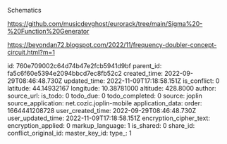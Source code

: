 Schematics

https://github.com/musicdevghost/eurorack/tree/main/Sigma%20-%20Function%20Generator

https://beyondan72.blogspot.com/2022/11/frequency-doubler-concept-circuit.html?m=1




id: 760e709002c64d74b47e2fcb5941d9bf
parent_id: fa5c6f60e5394e2094bbcd7ec8fb52c2
created_time: 2022-09-29T08:46:48.730Z
updated_time: 2022-11-09T17:18:58.151Z
is_conflict: 0
latitude: 44.14932167
longitude: 10.38781000
altitude: 428.8000
author: 
source_url: 
is_todo: 0
todo_due: 0
todo_completed: 0
source: joplin
source_application: net.cozic.joplin-mobile
application_data: 
order: 1664441208728
user_created_time: 2022-09-29T08:46:48.730Z
user_updated_time: 2022-11-09T17:18:58.151Z
encryption_cipher_text: 
encryption_applied: 0
markup_language: 1
is_shared: 0
share_id: 
conflict_original_id: 
master_key_id: 
type_: 1